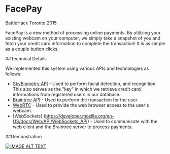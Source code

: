 # FacePay

BattleHack Toronto 2015

FacePay is a new method of processing online payments. By utilizing your existing webcam on your computer, we simply take a snapshot of you and fetch your credit card information to complete the transaction! It is as simple as a couple button clicks.

##Technical Details

We implemented this system using various APIs and technologies as follows:
- [SkyBiometry API](http://skybiometry.com/) - Used to perform facial detection, and recognition. This also serves as the "key" in which we retrieve credit card informations from registered users in our database.
- [Braintree API](https://developers.braintreepayments.com/) - Used to perform the transaction for the user.
- [WebRTC](http://www.webrtc.org/) - Used to provide the web browser access to the user's webcam.
- [WebSockets] (https://developer.mozilla.org/en-US/docs/Web/API/WebSockets_API) - Used to communicate with the web client and the Braintree server to process payments.

##Demonstration

[![IMAGE ALT TEXT](http://img.youtube.com/vi/SmtSoLjuEYE/0.jpg)](https://youtu.be/SmtSoLjuEYE)